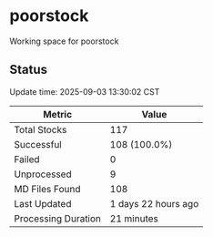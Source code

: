 # poorstock
Working space for poorstock

## Status
Update time: 2025-09-03 13:30:02 CST

| Metric | Value |
|--------|-------|
| Total Stocks | 117 |
| Successful | 108 (100.0%) |
| Failed | 0 |
| Unprocessed | 9 |
| MD Files Found | 108 |
| Last Updated | 1 days 22 hours ago |
| Processing Duration | 21 minutes |

